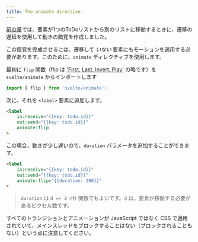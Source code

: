 ```yaml
---
title: The animate directive
---
```


[前の章](/tutorial/deferred-transitions)では、要素が1つのToDoリストから別のリストに移動するときに、遷移の遅延を使用して動きの錯覚を作成しました。

この錯覚を完成させるには、遷移して *いない* 要素にもモーションを適用する必要があります。このために、`animate` ディレクティブを使用します。

最初に `flip` 関数（flip は ['First, Last, Invert, Play'](https://aerotwist.com/blog/flip-your-animations/) の略です）を `svelte/animate` からインポートします

```js
import { flip } from 'svelte/animate';
```

次に、それを `<label>` 要素に追加します。 

```html
<label
	in:receive="{{key: todo.id}}"
	out:send="{{key: todo.id}}"
	animate:flip
>
```

この場合、動きが少し遅いので、`duration` パラメータを追加することができます。

```html
<label
	in:receive="{{key: todo.id}}"
	out:send="{{key: todo.id}}"
	animate:flip="{{duration: 200}}"
>
```

> `duration` は `d => ミリ秒` 関数でもよいです。`d` は，要素が移動する必要があるピクセル数です。

すべてのトランジションとアニメーションが JavaScript ではなく CSS で適用されていて、メインスレッドをブロックすることはない（ブロックされることもない）という点に注意してください。
